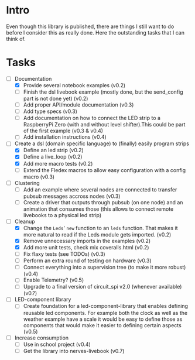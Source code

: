 # Intro
Even though this library is published, there are things I still want to do before I consider this
as really done. Here the outstanding tasks that I can think of.

# Tasks
- [ ] Documentation
  - [x] Provide several notebook examples (v0.2)
  - [ ] Finish the dsl livebook example (mostly done, but the send_config part is not done yet) (v0.2)
  - [ ] Add proper API/module documentation (v0.3)
  - [ ] Add type specs (v0.3)
  - [ ] Add documentation on how to connect the LED strip to a RaspberryPi Zero (with and without level shifter).This could be part of the first example (v0.3 & v0.4)
  - [ ] Add installation instructions (v0.4)
- [ ] Create a dsl (domain specific language) to (finally) easily program strips
  - [x] Define an led strip (v0.2)
  - [x] Define a live_loop (v0.2)
  - [x] Add more macro tests (v0.2)
  - [ ] Extend the Fledex macros to allow easy configuration with a config macro (v0.3)
- [ ] Clustering
  - [ ] Add an example where several nodes are connected to transfer pubsub messages accross nodes (v0.3)
  - [ ] Create a driver that outputs through pubsub (on one node) and an animation that consumes those (this allows to connect remote livebooks to a physical led strip) 
- [ ] Cleanup
  - [x] Change the `Leds`' `new` function to an `leds` function. That makes it more natural to read if the Leds module gets imported. (v0.2)
  - [x] Remove unnecessary imports in the examples (v0.2)
  - [x] Add more unit tests, check mix coveralls.html (v0.2)
  - [ ] Fix flaxy tests (see TODOs) (v0.3)
  - [ ] Perform an extra round of testing on hardware (v0.3)
  - [ ] Connect everything into a supervision tree (to make it more robust) (v0.4)
  - [ ] Enable Telemetry? (v0.5)
  - [ ] Upgrade to a final version of circuit_spi v2.0 (whenever available) (v0.?)
- [ ] LED-component library
  - [ ] Create foundation for a led-component-library that enables defining reusable led components. For example both the clock as well as the weather example have a scale it would be easy to define those as components that would make it easier to defining certain aspects (v0.5)
- [ ] Increase consumption
  - [ ] Use in school project (v0.4)
  - [ ] Get the library into nerves-livebook (v0.7)
